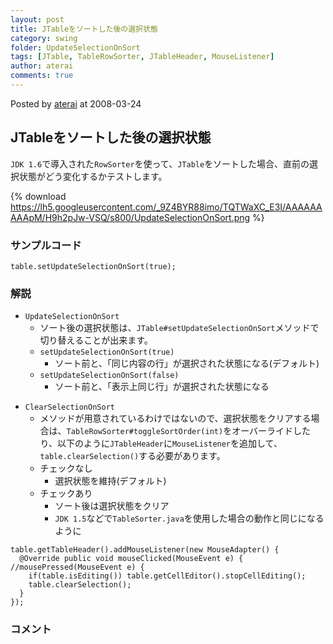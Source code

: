 ```yaml
---
layout: post
title: JTableをソートした後の選択状態
category: swing
folder: UpdateSelectionOnSort
tags: [JTable, TableRowSorter, JTableHeader, MouseListener]
author: aterai
comments: true
---
```


Posted by [aterai](http://terai.xrea.jp/aterai.html) at 2008-03-24

## JTableをソートした後の選択状態
`JDK 1.6`で導入された`RowSorter`を使って、`JTable`をソートした場合、直前の選択状態がどう変化するかテストします。


{% download https://lh5.googleusercontent.com/_9Z4BYR88imo/TQTWaXC_E3I/AAAAAAAAApM/H9h2pJw-VSQ/s800/UpdateSelectionOnSort.png %}

### サンプルコード
<pre class="prettyprint"><code>table.setUpdateSelectionOnSort(true);
</code></pre>

### 解説
- `UpdateSelectionOnSort`
    - ソート後の選択状態は、`JTable#setUpdateSelectionOnSort`メソッドで切り替えることが出来ます。
    - `setUpdateSelectionOnSort(true)`
        - ソート前と、「同じ内容の行」が選択された状態になる(デフォルト)
    - `setUpdateSelectionOnSort(false)`
        - ソート前と、「表示上同じ行」が選択された状態になる

<!-- dummy comment line for breaking list -->

- `ClearSelectionOnSort`
    - メソッドが用意されているわけではないので、選択状態をクリアする場合は、`TableRowSorter#toggleSortOrder(int)`をオーバーライドしたり、以下のように`JTableHeader`に`MouseListener`を追加して、`table.clearSelection()`する必要があります。
    - チェックなし
        - 選択状態を維持(デフォルト)
    - チェックあり
        - ソート後は選択状態をクリア
        - `JDK 1.5`などで`TableSorter.java`を使用した場合の動作と同じになるように

<!-- dummy comment line for breaking list -->

<pre class="prettyprint"><code>table.getTableHeader().addMouseListener(new MouseAdapter() {
  @Override public void mouseClicked(MouseEvent e) { //mousePressed(MouseEvent e) {
    if(table.isEditing()) table.getCellEditor().stopCellEditing();
    table.clearSelection();
  }
});
</code></pre>

### コメント
